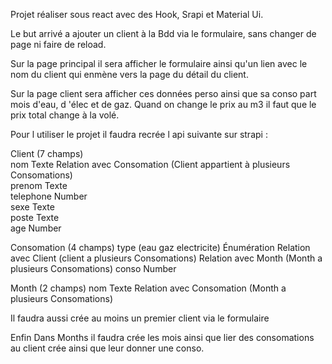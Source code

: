 Projet réaliser sous react avec des Hook, Srapi et  Material Ui.

Le but arrivé a ajouter un client à la Bdd via le formulaire, sans changer de page ni faire de reload.

Sur la page principal il sera afficher le formulaire ainsi qu'un lien avec le nom du client qui enmène vers la page du détail du client.

Sur la page client sera afficher ces données perso ainsi que sa conso part mois d'eau, d 'élec et de gaz.
Quand on change le prix au m3 il faut que le prix total change à la volé.



Pour l utiliser le projet il faudra recrée l api suivante sur strapi :

Client  (7 champs)	
nom Texte 
Relation avec Consomation (Client appartient à plusieurs Consomations)	
prenom Texte 		
telephone Number 	
sexe Texte 		
poste Texte 		
age	Number 


Consomation (4 champs)
type (eau gaz electricite) Énumération
Relation  avec Client (client a plusieurs Consomations)
Relation  avec Month (Month a plusieurs Consomations)
conso Number

Month (2 champs)
nom Texte
Relation  avec Consomation (Month a plusieurs Consomations)


Il faudra aussi crée au moins un premier client via le formulaire

Enfin Dans Months il faudra crée les mois ainsi que lier des consomations au client crée ainsi que leur donner une conso. 